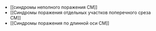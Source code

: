 - [[синдромы неполного поражения СМ]]
- [[Синдромы поражения отдельных участков поперечного среза СМ]]
- [[Синдромы поражения по длинной оси СМ]]